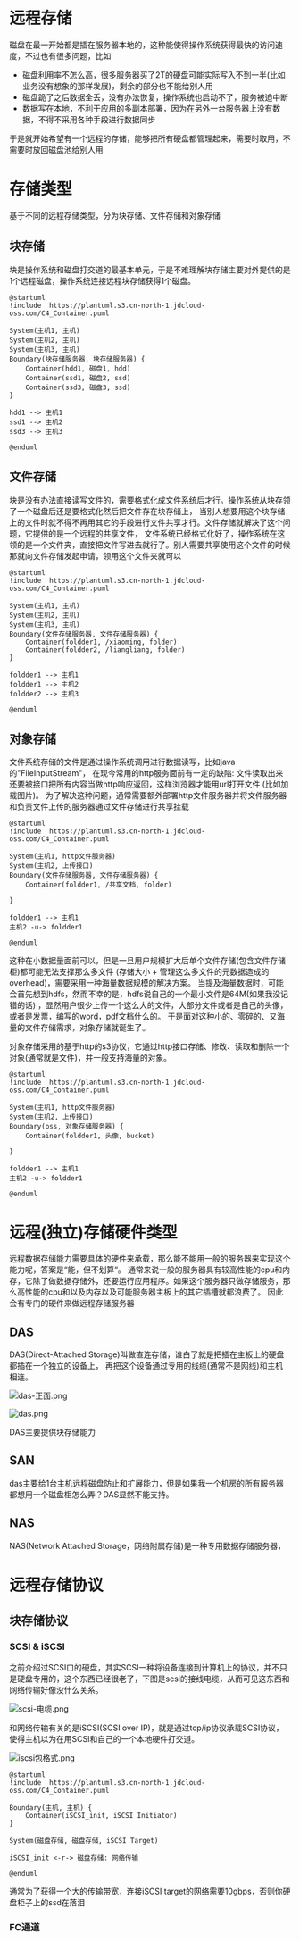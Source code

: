 # 远程存储

磁盘在最一开始都是插在服务器本地的，这种能使得操作系统获得最快的访问速度，不过也有很多问题，比如

* 磁盘利用率不怎么高，很多服务器买了2T的硬盘可能实际写入不到一半(比如业务没有想象的那样发展)，剩余的部分也不能给别人用
* 磁盘跪了之后数据全丢，没有办法恢复，操作系统也启动不了，服务被迫中断
* 数据写在本地，不利于应用的多副本部署，因为在另外一台服务器上没有数据，不得不采用各种手段进行数据同步

于是就开始希望有一个远程的存储，能够把所有硬盘都管理起来，需要时取用，不需要时放回磁盘池给别人用

# 存储类型

基于不同的远程存储类型，分为块存储、文件存储和对象存储

## 块存储

块是操作系统和磁盘打交道的最基本单元，于是不难理解块存储主要对外提供的是1个远程磁盘，操作系统连接远程块存储获得1个磁盘。

```plantuml
@startuml
!include  https://plantuml.s3.cn-north-1.jdcloud-oss.com/C4_Container.puml

System(主机1, 主机)
System(主机2, 主机)
System(主机3, 主机)
Boundary(块存储服务器, 块存储服务器) {
    Container(hdd1, 磁盘1, hdd)
    Container(ssd1, 磁盘2, ssd)
    Container(ssd3, 磁盘3, ssd)
}

hdd1 --> 主机1
ssd1 --> 主机2
ssd3 --> 主机3

@enduml
```

## 文件存储

块是没有办法直接读写文件的，需要格式化成文件系统后才行。操作系统从块存领了一个磁盘后还是要格式化然后把文件存在块存储上，
当别人想要用这个块存储上的文件时就不得不再用其它的手段进行文件共享才行。文件存储就解决了这个问题，它提供的是一个远程的共享文件，
文件系统已经格式化好了，操作系统在这领的是一个文件夹，直接把文件写进去就行了。别人需要共享使用这个文件的时候那就向文件存储发起申请，领用这个文件夹就可以

```plantuml
@startuml
!include  https://plantuml.s3.cn-north-1.jdcloud-oss.com/C4_Container.puml

System(主机1, 主机)
System(主机2, 主机)
System(主机3, 主机)
Boundary(文件存储服务器, 文件存储服务器) {
    Container(foldder1, /xiaoming, folder)
    Container(foldder2, /liangliang, folder)
}

foldder1 --> 主机1
foldder1 --> 主机2
foldder2 --> 主机3

@enduml
```

## 对象存储

文件系统存储的文件是通过操作系统调用进行数据读写，比如java的"FileInputStream"，
在现今常用的http服务面前有一定的缺陷: 文件读取出来还要被接口把所有内容当做http响应返回，这样浏览器才能用url打开文件
(比如加载图片)。 为了解决这种问题，通常需要额外部署http文件服务器并将文件服务器和负责文件上传的服务器通过文件存储进行共享挂载

```plantuml
@startuml
!include  https://plantuml.s3.cn-north-1.jdcloud-oss.com/C4_Container.puml

System(主机1, http文件服务器)
System(主机2, 上传接口)
Boundary(文件存储服务器, 文件存储服务器) {
    Container(foldder1, /共享文档, folder)
    
}

foldder1 --> 主机1
主机2 -u-> foldder1

@enduml
```

这种在小数据量面前可以，但是一旦用户规模扩大后单个文件存储(包含文件存储柜)都可能无法支撑那么多文件
(存储大小 + 管理这么多文件的元数据造成的overhead)，需要采用一种海量数据规模的解决方案。
当提及海量数据时，可能会首先想到hdfs，然而不幸的是，hdfs说自己的一个最小文件是64M(如果我没记错的话)
，显然用户很少上传一个这么大的文件，大部分文件或者是自己的头像，或者是发票，编写的word，pdf文档什么的。
于是面对这种小的、零碎的、又海量的文件存储需求，对象存储就诞生了。

对象存储采用的基于http的s3协议，它通过http接口存储、修改、读取和删除一个对象(通常就是文件)，并一般支持海量的对象。

```plantuml
@startuml
!include  https://plantuml.s3.cn-north-1.jdcloud-oss.com/C4_Container.puml

System(主机1, http文件服务器)
System(主机2, 上传接口)
Boundary(oss, 对象存储服务器) {
    Container(foldder1, 头像, bucket)
    
}

foldder1 --> 主机1
主机2 -u-> foldder1

@enduml
```

# 远程(独立)存储硬件类型

远程数据存储能力需要具体的硬件来承载，那么能不能用一般的服务器来实现这个能力呢，答案是“能，但不划算“。
通常来说一般的服务器具有较高性能的cpu和内存，它除了做数据存储外，还要运行应用程序。如果这个服务器只做存储服务，那么高性能的cpu和以及内存以及可能服务器主板上的其它插槽就都浪费了。
因此会有专门的硬件来做远程存储服务器

## DAS

DAS(Direct-Attached Storage)叫做直连存储，谁白了就是把插在主板上的硬盘都插在一个独立的设备上，
再把这个设备通过专用的线缆(通常不是网线)和主机相连。

![das-正面.png](das-正面.png)

![das.png](das.png)

DAS主要提供块存储能力

## SAN

das主要给1台主机远程磁盘防止和扩展能力，但是如果我一个机房的所有服务器都想用一个磁盘柜怎么弄？DAS显然不能支持。





## NAS

NAS(Network Attached Storage，网络附属存储)是一种专用数据存储服务器，

# 远程存储协议

## 块存储协议

### SCSI & iSCSI

之前介绍过SCSI口的硬盘，其实SCSI一种将设备连接到计算机上的协议，并不只是硬盘专用的，这个东西已经很老了，下图是scsi的接线电缆，从而可见这东西和网络传输好像没什么关系。

![scsi-电缆.png](scsi-电缆.png)

和网络传输有关的是iSCSI(SCSI over IP)，就是通过tcp/ip协议承载SCSI协议，使得主机以为在用SCSI和自己的一个本地硬件打交道。

![iscsi包格式.png](iscsi包格式.png)

```plantuml
@startuml
!include  https://plantuml.s3.cn-north-1.jdcloud-oss.com/C4_Container.puml

Boundary(主机, 主机) {
    Container(iSCSI_init, iSCSI Initiator)
}

System(磁盘存储, 磁盘存储, iSCSI Target) 

iSCSI_init <-r-> 磁盘存储: 网络传输

@enduml
```

通常为了获得一个大的传输带宽，连接iSCSI target的网络需要10gbps，否则你硬盘柜子上的ssd在落泪

### FC通道